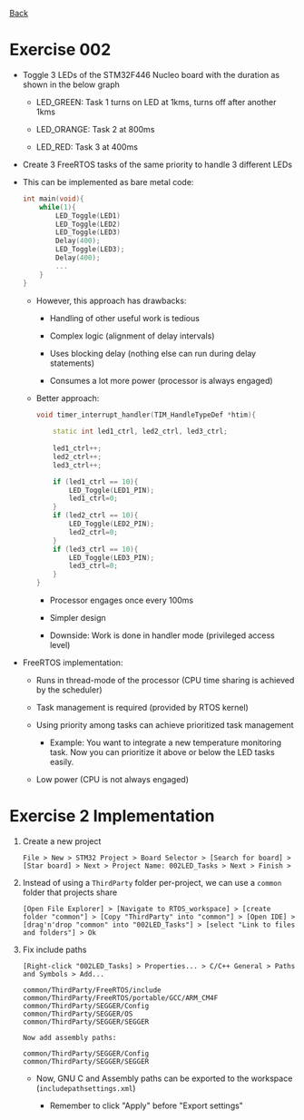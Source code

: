 [Back](index.md)

# Exercise 002

- Toggle 3 LEDs of the STM32F446 Nucleo board with the duration as shown in the below graph

    - LED_GREEN: Task 1 turns on LED at 1kms, turns off after another 1kms

    - LED_ORANGE: Task 2 at 800ms

    - LED_RED: Task 3 at 400ms

- Create 3 FreeRTOS tasks of the same priority to handle 3 different LEDs

- This can be implemented as bare metal code:

    ```cpp
    int main(void){
        while(1){
            LED_Toggle(LED1)
            LED_Toggle(LED2)
            LED_Toggle(LED3)
            Delay(400);
            LED_Toggle(LED3);
            Delay(400);
            ...
        }
    }
    ```

    - However, this approach has drawbacks:

        - Handling of other useful work is tedious

        - Complex logic (alignment of delay intervals)

        - Uses blocking delay (nothing else can run during delay statements)

        - Consumes a lot more power (processor is always engaged)

    - Better approach:

        ```cpp
        void timer_interrupt_handler(TIM_HandleTypeDef *htim){
            
            static int led1_ctrl, led2_ctrl, led3_ctrl;
            
            led1_ctrl++;
            led2_ctrl++;
            led3_ctrl++;

            if (led1_ctrl == 10){
                LED_Toggle(LED1_PIN);
                led1_ctrl=0;
            }
            if (led2_ctrl == 10){
                LED_Toggle(LED2_PIN);
                led2_ctrl=0;
            }
            if (led3_ctrl == 10){
                LED_Toggle(LED3_PIN);
                led3_ctrl=0;
            }
        }
        ```

        - Processor engages once every 100ms

        - Simpler design

        - Downside: Work is done in handler mode (privileged access level)

- FreeRTOS implementation:

    - Runs in thread-mode of the processor (CPU time sharing is achieved by the scheduler)

    - Task management is required (provided by RTOS kernel)

    - Using priority among tasks can achieve prioritized task management

        - Example: You want to integrate a new temperature monitoring task. Now you can prioritize it above or below the LED tasks easily.
    
    - Low power (CPU is not always engaged)


# Exercise 2 Implementation

1. Create a new project

    ```
    File > New > STM32 Project > Board Selector > [Search for board] > [Star board] > Next > Project Name: 002LED_Tasks > Next > Finish > 
    ```

2. Instead of using a `ThirdParty` folder per-project, we can use a `common` folder that projects share

    ```
    [Open File Explorer] > [Navigate to RTOS_workspace] > [create folder "common"] > [Copy "ThirdParty" into "common"] > [Open IDE] > [drag'n'drop "common" into "002LED_Tasks"] > [select "Link to files and folders"] > Ok
    ```

3. Fix include paths

    ```
    [Right-click "002LED_Tasks] > Properties... > C/C++ General > Paths and Symbols > Add...

    common/ThirdParty/FreeRTOS/include
    common/ThirdParty/FreeRTOS/portable/GCC/ARM_CM4F
    common/ThirdParty/SEGGER/Config
    common/ThirdParty/SEGGER/OS
    common/ThirdParty/SEGGER/SEGGER

    Now add assembly paths:

    common/ThirdParty/SEGGER/Config
    common/ThirdParty/SEGGER/SEGGER

    ```
    - Now, GNU C and Assembly paths can be exported to the workspace (`includepathsettings.xml`)

        - Remember to click "Apply" before "Export settings"